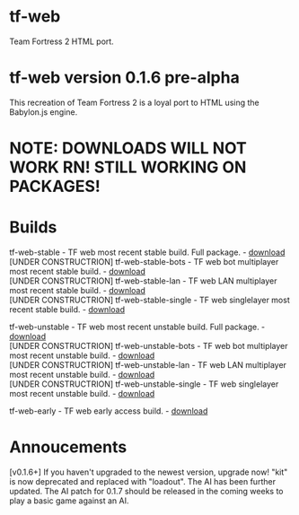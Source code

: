# tf-web
Team Fortress 2 HTML port.

# tf-web version 0.1.6 pre-alpha

This recreation of Team Fortress 2 is a loyal port to HTML using the Babylon.js engine.

# NOTE: DOWNLOADS WILL NOT WORK RN! STILL WORKING ON PACKAGES!

# Builds
tf-web-stable - TF web most recent stable build. Full package. - <a href="" download>download</a><br>
[UNDER CONSTRUCTRION] tf-web-stable-bots - TF web bot multiplayer most recent stable build. - <a href="" download>download</a><br>
[UNDER CONSTRUCTRION] tf-web-stable-lan - TF web LAN multiplayer most recent stable build. - <a href="" download>download</a><br>
[UNDER CONSTRUCTRION] tf-web-stable-single - TF web singlelayer most recent stable build. - <a href="" download>download</a>

tf-web-unstable - TF web most recent unstable build. Full package. - <a href="" download>download</a><br>
[UNDER CONSTRUCTRION] tf-web-unstable-bots - TF web bot multiplayer most recent unstable build. - <a href="" download>download</a><br>
[UNDER CONSTRUCTRION] tf-web-unstable-lan - TF web LAN multiplayer most recent unstable build. - <a href="" download>download</a><br>
[UNDER CONSTRUCTRION] tf-web-unstable-single - TF web singlelayer most recent unstable build. - <a href="" download>download</a>

tf-web-early - TF web early access build. - <a href="" download>download</a>

# Annoucements
[v0.1.6+] If you haven't upgraded to the newest version, upgrade now! "kit" is now deprecated and replaced with "loadout". The AI has been further updated. The AI patch for 0.1.7 should be released in the coming weeks to play a basic game against an AI.